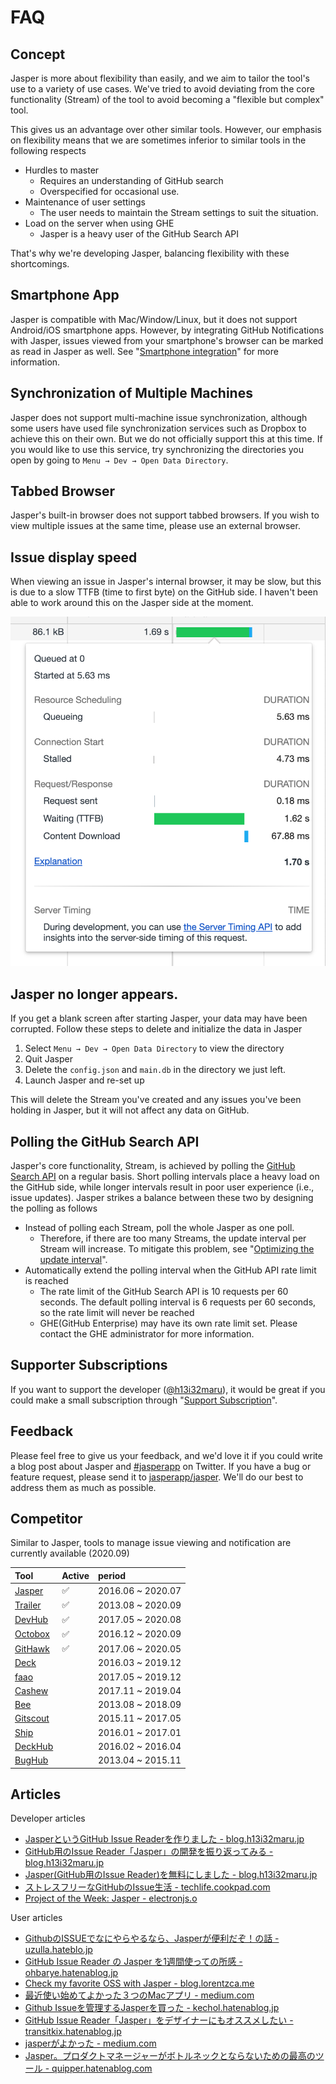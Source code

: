 # FAQ

## Concept <a id="concept"></a>

Jasper is more about flexibility than easily, and we aim to tailor the tool's use to a variety of use cases. We've tried to avoid deviating from the core functionality \(Stream\) of the tool to avoid becoming a "flexible but complex" tool.

This gives us an advantage over other similar tools. However, our emphasis on flexibility means that we are sometimes inferior to similar tools in the following respects

* Hurdles to master
  * Requires an understanding of GitHub search
  * Overspecified for occasional use.
* Maintenance of user settings
  * The user needs to maintain the Stream settings to suit the situation.
* Load on the server when using GHE
  * Jasper is a heavy user of the GitHub Search API

That's why we're developing Jasper, balancing flexibility with these shortcomings.

## Smartphone App

Jasper is compatible with Mac/Window/Linux, but it does not support Android/iOS smartphone apps. However, by integrating GitHub Notifications with Jasper, issues viewed from your smartphone's browser can be marked as read in Jasper as well. See "[Smartphone integration](usecase/advanced.md#mobile)" for more information.

## Synchronization of Multiple Machines

Jasper does not support multi-machine issue synchronization, although some users have used file synchronization services such as Dropbox to achieve this on their own. But we do not officially support this at this time. If you would like to use this service, try synchronizing the directories you open by going to `Menu → Dev → Open Data Directory`.

## Tabbed Browser <a id="tab-browser"></a>

Jasper's built-in browser does not support tabbed browsers. If you wish to view multiple issues at the same time, please use an external browser.

## Issue display speed

When viewing an issue in Jasper's internal browser, it may be slow, but this is due to a slow TTFB \(time to first byte\) on the GitHub side. I haven't been able to work around this on the Jasper side at the moment.

![](.gitbook/assets/17_ttfb.png)

## Jasper no longer appears.

 If you get a blank screen after starting Jasper, your data may have been corrupted. Follow these steps to delete and initialize the data in Jasper

1. Select `Menu → Dev → Open Data Directory` to view the directory
2. Quit Jasper
3. Delete the `config.json` and `main.db` in the directory we just left.
4. Launch Jasper and re-set up

This will delete the Stream you've created and any issues you've been holding in Jasper, but it will not affect any data on GitHub.

## Polling the GitHub Search API

Jasper's core functionality, Stream, is achieved by polling the [GitHub Search API](https://docs.github.com/en/free-pro-team@latest/rest/reference/search) on a regular basis. Short polling intervals place a heavy load on the GitHub side, while longer intervals result in poor user experience \(i.e., issue updates\). Jasper strikes a balance between these two by designing the polling as follows

* Instead of polling each Stream, poll the whole Jasper as one poll.
  * Therefore, if there are too many Streams, the update interval per Stream will increase. To mitigate this problem, see "[Optimizing the update interval](usecase/advanced.md#optimizing-the-update-interval)".
* Automatically extend the polling interval when the GitHub API rate limit is reached
  * The rate limit of the GitHub Search API is 10 requests per 60 seconds. The default polling interval is 6 requests per 60 seconds, so the rate limit will never be reached
  * GHE\(GitHub Enterprise\) may have its own rate limit set. Please contact the GHE administrator for more information.

## Supporter Subscriptions

If you want to support the developer \([@h13i32maru](https://twitter.com/h13i32maru)\), it would be great if you could make a small subscription through "[Support Subscription](https://h13i32maru.jp/supporter/)".

## Feedback <a id="competitor"></a>

Please feel free to give us your feedback, and we'd love it if you could write a blog post about Jasper and [\#jasperapp](https://twitter.com/hashtag/jasperapp) on Twitter. If you have a bug or feature request, please send it to [jasperapp/jasper](https://github.com/jasperapp/jasper). We'll do our best to address them as much as possible.

## Competitor <a id="competitor"></a>

Similar to Jasper, tools to manage issue viewing and notification are currently available \(2020.09\)

| Tool | Active | period |
| :--- | :--- | :--- |
| [Jasper](https://jasperapp.io/)  | ✅ | 2016.06 ~ 2020.07 |
| [Trailer](http://ptsochantaris.github.io/trailer/) | ✅ | 2013.08 ~ 2020.09 |
| [DevHub](https://devhubapp.com/)  | ✅ | 2017.05 ~ 2020.08 |
| [Octobox](https://octobox.io/) | ✅ | 2016.12 ~ 2020.09 |
| [GitHawk](http://githawk.com/) | ✅ | 2017.06 ~ 2020.05 |
| [Deck](https://tilfin.github.io/deck/) |  | 2016.03 ~ 2019.12 |
| [faao](https://github.com/azu/faao) |  | 2017.05 ~ 2019.12 |
| [Cashew](https://github.com/bellebethcooper/cashew) |  | 2017.11 ~ 2019.04 |
| [Bee](http://www.neat.io/bee/github-issues-client.html) |  |  2013.08 ~ 2018.09 |
| [Gitscout](https://gitscout.com/) |  | 2015.11 ~ 2017.05 |
| [Ship](https://www.realartists.com/blog/ship-20.html) |  | 2016.01 ~ 2017.01 |
| [DeckHub](https://getdeckhub.com/) |  | 2016.02 ~ 2016.04 |
| [BugHub](http://www.bughubapp.com/) |  | 2013.04 ~ 2015.11 |

## Articles

Developer articles

* [JasperというGitHub Issue Readerを作りました -  blog.h13i32maru.jp](http://blog.h13i32maru.jp/entry/2016/06/08/090000)
* [GitHub用のIssue Reader「Jasper」の開発を振り返ってみる - blog.h13i32maru.jp](http://blog.h13i32maru.jp/entry/2016/12/11/184433)
* [Jasper\(GitHub用のIssue Reader\)を無料にしました - blog.h13i32maru.jp](https://blog.h13i32maru.jp/entry/2018/07/17/083215)
* [ストレスフリーなGitHubのIssue生活 - techlife.cookpad.com](http://techlife.cookpad.com/entry/2017/03/14/100000)
* [Project of the Week: Jasper - electronjs.o](https://www.electronjs.org/blog/jasper)

User articles

* [GithubのISSUEでなにやらやるなら、Jasperが便利だぞ！の話 - uzulla.hateblo.jp](http://uzulla.hateblo.jp/entry/2016/07/13/021425)
* [GitHub Issue Reader の Jasper を1週間使っての所感 - ohbarye.hatenablog.jp](http://ohbarye.hatenablog.jp/entry/2016/11/19/004719)
* [Check my favorite OSS with Jasper - blog.lorentzca.me](https://blog.lorentzca.me/check-my-favorite-oss-with-jasper/)
* [最近使い始めてよかった３つのMacアプリ - medium.com](https://medium.com/@y_koh/%E6%9C%80%E8%BF%91%E4%BD%BF%E3%81%84%E5%A7%8B%E3%82%81%E3%81%A6%E3%82%88%E3%81%8B%E3%81%A3%E3%81%9F%EF%BC%93%E3%81%A4%E3%81%AEmac%E3%82%A2%E3%83%97%E3%83%AA-2e39bc77c925#.j1hugdgm7)
* [Github Issueを管理するJasperを買った - kechol.hatenablog.jp](http://kechol.hatenablog.jp/entry/jasper-a-github-issue-tracker)
* [GitHub Issue Reader「Jasper」をデザイナーにもオススメしたい - transitkix.hatenablog.jp](http://transitkix.hatenablog.jp/entry/2017/08/10/231124)
* [jasperがよかった - medium.com](https://medium.com/@naomeme/jasper%E3%81%8C%E3%82%88%E3%81%8B%E3%81%A3%E3%81%9F-fb70ebd117c0)
* [Jasper。プロダクトマネージャーがボトルネックとならないための最高のツール - quipper.hatenablog.com](https://quipper.hatenablog.com/entry/2018/06/28/120000)

